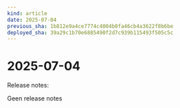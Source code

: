 ```yaml
---
kind: article
date: 2025-07-04
previous_sha: 1b812e9a4ce7774c4004b0fa46cb4a3622f8b6be
deployed_sha: 39a29c1b70e6885490f2d7c939b115493f505c5c
---
```


# 2025-07-04

Release notes:

Geen release notes
